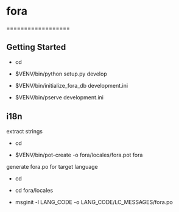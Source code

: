 # fora
==================

Getting Started
---------------

- cd <directory containing this file>

- $VENV/bin/python setup.py develop

- $VENV/bin/initialize_fora_db development.ini

- $VENV/bin/pserve development.ini

i18n
----
extract strings

- cd <directory containing this file>

- $VENV/bin/pot-create -o fora/locales/fora.pot fora

generate fora.po for target language

- cd <directory containing this file>

- cd fora/locales

- msginit -l LANG_CODE -o LANG_CODE/LC_MESSAGES/fora.po
